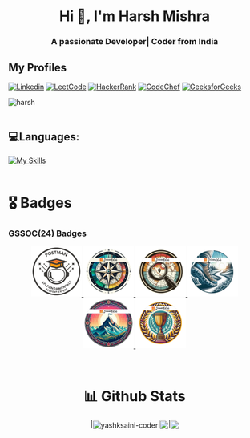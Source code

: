 <h1 align="center">Hi 👋, I'm Harsh Mishra</h1>
<h3 align="center">A passionate Developer| Coder from India</h3>


<!-- Profile -->
## My Profiles
[![Linkedin](https://img.shields.io/badge/LinkedIn-0077B5?style=for-the-badge&logo=linkedin&logoColor=white&link=https://www.linkedin.com/in/harsh-mishra1/)](https://www.linkedin.com/in/harsh-mishra1/)
[![LeetCode](https://img.shields.io/badge/-LeetCode-FFA116?style=for-the-badge&logo=LeetCode&logoColor=black&link=https://leetcode.com/u/mishra02harsh/)](https://leetcode.com/u/mishra02harsh/)
[![HackerRank](https://img.shields.io/badge/-Hackerrank-2EC866?style=for-the-badge&logo=HackerRank&logoColor=white&link=https://www.hackerrank.com/profile/mishra02harsh)](https://www.hackerrank.com/profile/mishra02harsh)
[![CodeChef](https://img.shields.io/badge/Codechef-%23B92B27.svg?&style=for-the-badge&logo=Codechef&logoColor=white&link=https://www.codechef.com/users/harshdevp01)](https://www.codechef.com/users/harshdevp01)
[![GeeksforGeeks](https://img.shields.io/badge/GeeksforGeeks-0F9D58?style=for-the-badge&logo=GeeksforGeeks&logoColor=white&link=https://www.geeksforgeeks.org/user/mishra0dwqv/)](https://www.geeksforgeeks.org/user/mishra0dwqv/)

<img src="https://komarev.com/ghpvc/?username=harsh02mishra&label=Profile%20views&color=0e75b6&style=flat" alt="harsh"/><br><br>

## 💻Languages:
[![My Skills](https://skillicons.dev/icons?i=c,cpp,python,html,css)](Skills)<br><br>

<!-- Badges -->
# 🎖 Badges
### GSSOC(24) Badges
<div style='display:flex; align-items:center; gap: 10px;' align='center'><a href="https://gssoc.girlscript.tech/contributorAnalytics">
<img src="https://raw.githubusercontent.com/girlscript/gssoc-website-new/main/public/badges/postman.png" width="100px" height="100px" />
  <img src="https://github.com/girlscript/gssoc-website-new/blob/main/public/badges/1.png" width="100px" height="100px" />
  <img src="https://github.com/girlscript/gssoc-website-new/blob/main/public/badges/2.png" width="100px" height="100px" />
  <img src="https://github.com/girlscript/gssoc-website-new/blob/main/public/badges/3.png" width="100px" height="100px" />
  <img src="https://github.com/girlscript/gssoc-website-new/blob/main/public/badges/4.png" width="100px" height="100px" />
  <img src="https://github.com/girlscript/gssoc-website-new/blob/main/public/badges/5.png" width="100px" height="100px" /></a>
</div>
<br>
<br>

<!-- Github Stats -->
<div align="center">
    <h1 align="center"> 📊 Github Stats</h1>

  |<img align="center" height="180em" src="https://github-readme-stats.vercel.app/api?username=harsh02mishra&theme=dark&show_icons=true&hide_border=false&count_private=true" alt=yashksaini-coder>|<img align="center" height="180em" src="https://github-readme-stats.vercel.app/api/top-langs/?username=harsh02mishra&theme=dark&show_icons=true&hide_border=false&layout=compact">|<img align="center" height="180em" src="https://github-readme-streak-stats.herokuapp.com/?user=harsh02mishra&theme=dark&hide_border=true)">
</div> 
<br><br>

